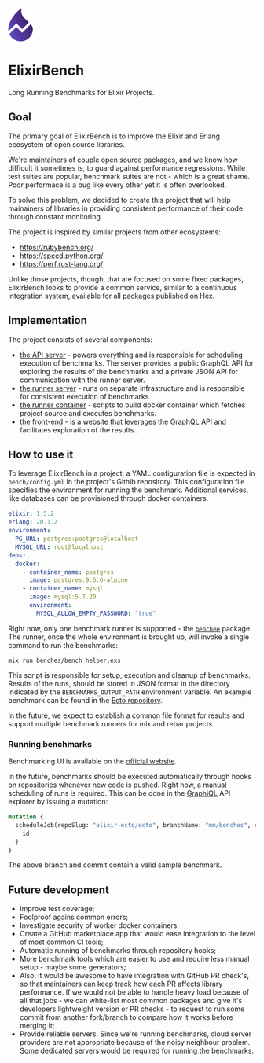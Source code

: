 <img src="./web/public/images/logo.png" height="68" />

# ElixirBench

Long Running Benchmarks for Elixir Projects.

## Goal

The primary goal of ElixirBench is to improve the Elixir and Erlang ecosystem of open source libraries.

We're maintainers of couple open source packages, and we know how difficult it sometimes is,
to guard against performance regressions. While test suites are popular, benchmark suites are not -
which is a great shame. Poor performace is a bug like every other yet it is often overlooked.

To solve this problem, we decided to create this project that will help mainainers of
libraries in providing consistent performance of their code through constant monitoring.

The project is inspired by similar projects from other ecosystems:
  * https://rubybench.org/
  * https://speed.python.org/
  * https://perf.rust-lang.org/

Unlike those projects, though, that are focused on some fixed packages, ElixirBench looks to
provide a common service, similar to a continuous integration system, available for all packages
published on Hex.

## Implementation

The project consists of several components:

* [the API server](api/) - powers everything and is responsible for scheduling execution of
  benchmarks. The server provides a public GraphQL API for exploring the results of the
  benchmarks and a private JSON API for communication with the runner server.
* [the runner server](runner/) - runs on separate infrastructure and is responsible for consistent
  execution of benchmarks.
* [the runner container](runner-container/) - scripts to build docker container which fetches project
  source and executes benchmarks.
* [the front-end](web/) - is a website that leverages the GraphQL API and facilitates exploration
  of the results..

## How to use it

To leverage ElixirBench in a project, a YAML configuration file is expected in `bench/config.yml`
in the project's Githib repository.
This configuration file specifies the environment for running the benchmark. Additional services,
like databases can be provisioned through docker containers.

```yaml
elixir: 1.5.2
erlang: 20.1.2
environment:
  PG_URL: postgres:postgres@localhost
  MYSQL_URL: root@localhost
deps:
  docker:
    - container_name: postgres
      image: postgres:9.6.6-alpine
    - container_name: mysql
      image: mysql:5.7.20
      environment:
        MYSQL_ALLOW_EMPTY_PASSWORD: "true"
```

Right now, only one benchmark runner is supported - the [`benchee`](https://github.com/PragTob/benchee) package.
The runner, once the whole environment is brought up, will invoke a single command to run the benchmarks:
```
mix run benches/bench_helper.exs
```
This script is responsible for setup, execution and cleanup of benchmarks.
Results of the runs, should be stored in JSON format in the directory indicated by the
`BENCHMARKS_OUTPUT_PATH` environment variable. An example benchmark can be found in the
[Ecto repository](https://github.com/elixir-ecto/ecto/blob/00284340a69f4cb5327323f12e37c98a81208279/bench/insert_bench.exs).

In the future, we expect to establish a common file format for results and support multiple
benchmark runners for mix and rebar projects.

### Running benchmarks

Benchmarking UI is available on the [official website](http://www.elixirbench.org/).

In the future, benchmarks should be executed automatically through hooks on repositories whenever
new code is pushed. Right now, a manual scheduling of runs is required. This can be done in the
[GraphiQL](https://api.elixirbench.org/api/graphiql) API explorer by issuing a mutation:
```graphql
mutation {
  scheduleJob(repoSlug: "elixir-ecto/ecto", branchName: "mm/benches", commitSha: "2a5a8efbc3afee3c6893f4cba33679e98142df3f") {
    id
  }
}
```
The above branch and commit contain a valid sample benchmark.

## Future development

- Improve test coverage;
- Foolproof agains common errors;
- Investigate security of worker docker containers;
- Create a GitHub marketplace app that would ease integration to the level of most common CI tools;
- Automatic running of benchmarks through repository hooks;
- More benchmark tools which are easier to use and require less manual setup - maybe some generators;
- Also, it would be awesome to have integration with GitHub PR check's, so that maintainers can keep track how each PR affects library performance. If we would not be able to handle heavy load because of all that jobs - we can white-list most common packages and give it's developers lightweight version or PR checks - to request to run some commit from another fork/branch to compare how it works before merging it;
- Provide reliable servers. Since we're running benchmarks, cloud server providers are not
  appropriate because of the noisy neighbour problem. Some dedicated servers would be required
  for running the benchmarks.

